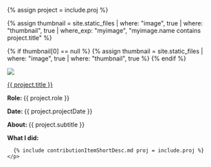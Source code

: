 {% assign project = include.proj %}

{% assign thumbnail = site.static_files | where: "image", true | where: "thumbnail", true | where_exp: "myimage", "myimage.name contains project.title" %}

{% if thumbnail[0] == null %}
  {% assign thumbnail = site.static_files | where: "image", true | where: "thumbnail", true %}
{% endif %}

<div class="portfolioItem">
  <div class="thumb">
    <a href="{{ project.url }}">
      <img class="thumbnail" src="{{ thumbnail[0].path }}"/>
    </a>
  </div>
  <div class="desc">
    <p>
      <a href="{{ project.url }}">{{ project.title }}</a>
    </p>
    <p class="projectSubtitle">
        <strong>Role: </strong> {{ project.role }}
    </p>
    <p class="projectSubtitle">
    <strong>Date: </strong> {{ project.projectDate }}
    </p>
    <p class="projectSubtitle">
      <strong>About: </strong>{{ project.subtitle }} 
    </p>
    <p class="projectSubtitle">
      <strong>What I did:</strong>
      
      {% include contributionItemShortDesc.md proj = include.proj %}
    </p>
  </div>
</div>